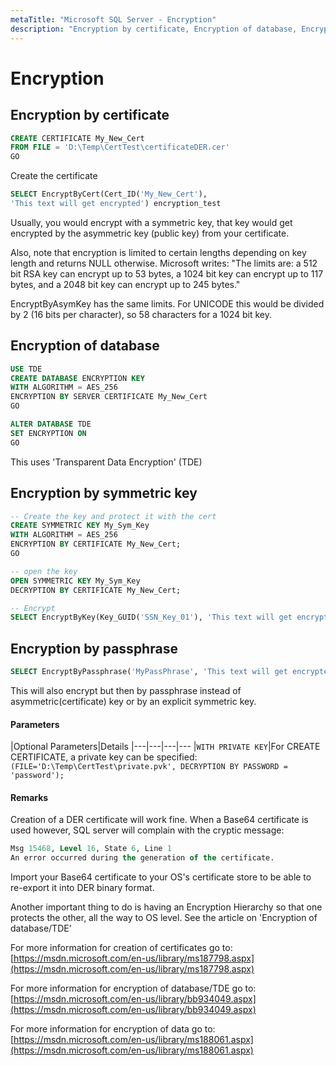```yaml
---
metaTitle: "Microsoft SQL Server - Encryption"
description: "Encryption by certificate, Encryption of database, Encryption by symmetric key, Encryption by passphrase"
---
```


# Encryption



## Encryption by certificate


```sql
CREATE CERTIFICATE My_New_Cert
FROM FILE = 'D:\Temp\CertTest\certificateDER.cer'
GO

```

Create the certificate

```sql
SELECT EncryptByCert(Cert_ID('My_New_Cert'), 
'This text will get encrypted') encryption_test

```

Usually, you would encrypt with a symmetric key, that key would get encrypted by the asymmetric key (public key) from your certificate.

Also, note that encryption is limited to certain lengths depending on key length and returns NULL otherwise. Microsoft writes:
"The limits are: a 512 bit RSA key can encrypt up to 53 bytes, a 1024 bit key can encrypt up to 117 bytes, and a 2048 bit key can encrypt up to 245 bytes."

EncryptByAsymKey has the same limits.
For UNICODE this would be divided by 2 (16 bits per character), so 58 characters for a 1024 bit key.



## Encryption of database


```sql
USE TDE
CREATE DATABASE ENCRYPTION KEY
WITH ALGORITHM = AES_256
ENCRYPTION BY SERVER CERTIFICATE My_New_Cert
GO

ALTER DATABASE TDE
SET ENCRYPTION ON
GO

```

This uses 'Transparent Data Encryption' (TDE)



## Encryption by symmetric key


```sql
-- Create the key and protect it with the cert
CREATE SYMMETRIC KEY My_Sym_Key
WITH ALGORITHM = AES_256  
ENCRYPTION BY CERTIFICATE My_New_Cert;
GO

-- open the key
OPEN SYMMETRIC KEY My_Sym_Key
DECRYPTION BY CERTIFICATE My_New_Cert;

-- Encrypt
SELECT EncryptByKey(Key_GUID('SSN_Key_01'), 'This text will get encrypted');

```



## Encryption by passphrase


```sql
SELECT EncryptByPassphrase('MyPassPhrase', 'This text will get encrypted')

```

This will also encrypt but then by passphrase instead of asymmetric(certificate) key or by an explicit symmetric key.



#### Parameters


|Optional Parameters|Details
|---|---|---|---
|`WITH PRIVATE KEY`|For CREATE CERTIFICATE, a private key can be specified: `(FILE='D:\Temp\CertTest\private.pvk', DECRYPTION BY PASSWORD = 'password');`



#### Remarks


Creation of a DER certificate will work fine. When a Base64 certificate is used however, SQL server will complain with the cryptic message:

```sql
Msg 15468, Level 16, State 6, Line 1
An error occurred during the generation of the certificate.

```

Import your Base64 certificate to your OS's certificate store to be able to re-export it into DER binary format.

Another important thing to do is having an Encryption Hierarchy so that one protects the other, all the way to OS level. See the article on 'Encryption of database/TDE'

For more information for creation of certificates go to:
[https://msdn.microsoft.com/en-us/library/ms187798.aspx](https://msdn.microsoft.com/en-us/library/ms187798.aspx)

For more information for encryption of database/TDE go to:
[https://msdn.microsoft.com/en-us/library/bb934049.aspx](https://msdn.microsoft.com/en-us/library/bb934049.aspx)

For more information for encryption of data go to:
[https://msdn.microsoft.com/en-us/library/ms188061.aspx](https://msdn.microsoft.com/en-us/library/ms188061.aspx)

